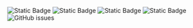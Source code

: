 ![Static Badge](https://img.shields.io/badge/blacklists-60-000000) ![Static Badge](https://img.shields.io/badge/blacklisted-2869497-cc0000) ![Static Badge](https://img.shields.io/badge/whitelisted-2250-00CC00) ![Static Badge](https://img.shields.io/badge/streaming_blacklist-28107-000000) ![GitHub issues](https://img.shields.io/github/issues/fabriziosalmi/blacklists)
